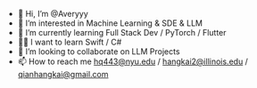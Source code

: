 - 👋 Hi, I’m @Averyyy
- 👀 I’m interested in Machine Learning & SDE & LLM
- 🌱 I’m currently learning  Full Stack Dev / PyTorch / Flutter
- 🐱‍🚀 I want to learn Swift / C#
- 💞️ I’m looking to collaborate on LLM Projects
- 📫 How to reach me hq443@nyu.edu / hangkai2@illinois.edu / qianhangkai@gmail.com

<!---
Averyyy/Averyyy is a ✨ special ✨ repository because its `README.md` (this file) appears on your GitHub profile.
You can click the Preview link to take a look at your changes.
--->
